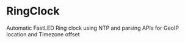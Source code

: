 # RingClock
Automatic FastLED Ring clock using NTP and parsing APIs for GeoIP location and Timezone offset
